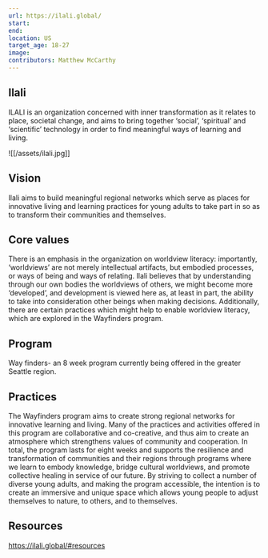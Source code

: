```yaml
---
url: https://ilali.global/
start: 
end: 
location: US
target_age: 18-27
image: 
contributors: Matthew McCarthy
---
```


## Ilali 

ILALI is an organization concerned with inner transformation as it relates to place, societal change, and aims to bring together ‘social’, ‘spiritual’ and ‘scientific’ technology in order to find meaningful ways of learning and living. 

![[/assets/ilali.jpg]]

## Vision 

Ilali aims to build meaningful regional networks which serve as places for innovative living and learning practices for young adults to take part in so as to transform their communities and themselves. 

## Core values 

There is an emphasis in the organization on worldview literacy: importantly, ‘worldviews’ are not merely intellectual artifacts, but embodied processes, or ways of being and ways of relating. Ilali believes that by understanding through our own bodies the worldviews of others, we might become more ‘developed’, and development is viewed here as, at least in part, the ability to take into consideration other beings when making decisions. Additionally, there are certain practices which might help to enable worldview literacy, which are explored in the Wayfinders program.

## Program 

Way finders- an 8 week program currently being offered in the greater Seattle region. 

## Practices 

The Wayfinders program aims to create strong regional networks for innovative learning and living. Many of the practices and activities offered in this program are collaborative and co-creative, and thus aim to create an atmosphere which strengthens values of community and cooperation. In total, the program lasts for eight weeks and supports the resilience and transformation of communities and their regions through programs where we learn to embody knowledge, bridge cultural worldviews, and promote collective healing in service of our future. By striving to collect a number of diverse young adults, and making the program accessible, the intention is to create an immersive and unique space which allows young people to adjust themselves to nature, to others, and to themselves.

## Resources 

https://ilali.global/#resources